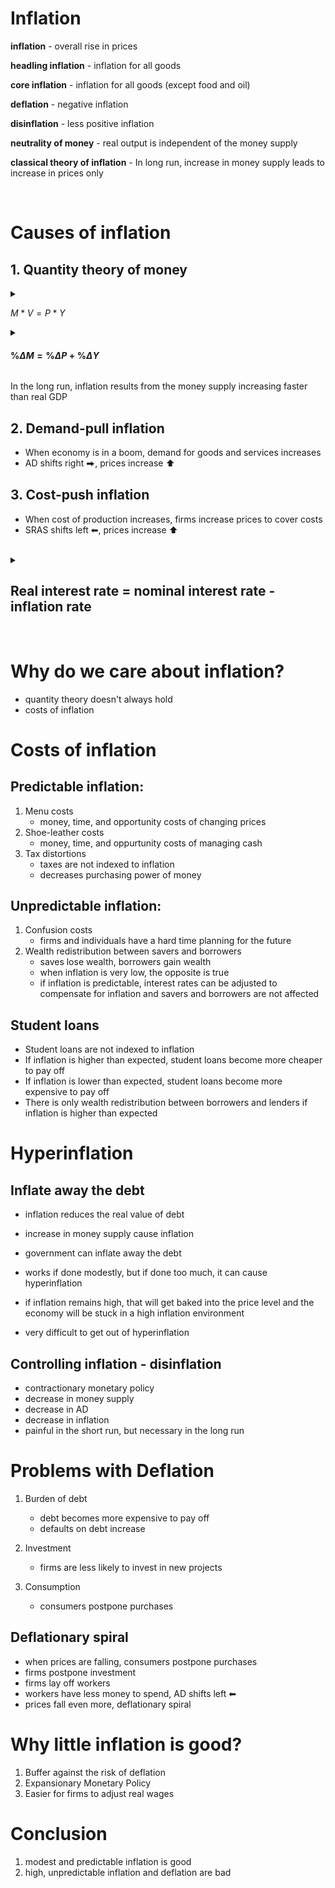 # Inflation
**inflation** - overall rise in prices

**headling inflation** - inflation for all goods

**core inflation** - inflation for all goods (except food and oil)

**deflation** - negative inflation

**disinflation** - less positive inflation

**neutrality of money** - real output is independent of the money supply

**classical theory of inflation** - In long run, increase in money supply leads to increase in prices only

<br>

# Causes of inflation

## 1. Quantity theory of money

<details> 
<summary>

$M * V = P * Y$

</summary>

* $M$ - money supply
* $V$ - velocity of money is how many times money is used in a year (usually constant)
* $P$ - price level
* $Y$ - real GDP
* If $M$ increases ⬆, $P$ increases ⬆ and vice versa

</details>

<details>
<summary>

#### $\%\Delta M = \%\Delta P + \%\Delta Y$

</summary>

* $\%\Delta M + \%\Delta V = \%\Delta P + \%\Delta Y$
* assuming $V$ is constant
* $ \therefore\%\Delta V = 0$   
* if $M > Y$ ⮕ inflation
* if $M < Y$ ⮕ deflation
* if $M = Y$ ⮕ no change in price level

</details>

In the long run, inflation results from the money supply increasing faster than real GDP

## 2. Demand-pull inflation
* When economy is in a boom, demand for goods and services increases
* AD shifts right ⮕, prices increase ⬆

## 3. Cost-push inflation
* When cost of production increases, firms increase prices to cover costs
* SRAS shifts left ⬅, prices increase ⬆

<br>

<details>
<summary>

## Real interest rate = nominal interest rate - inflation rate

</summary>

* If inflation rate is higher than nominal interest rate, real interest rate is negative
* If inflation rate is lower than nominal interest rate, real interest rate is positive
* If inflation rate is 0, real interest rate is equal to nominal interest rate

</details>

<br>

# Why do we care about inflation?
* quantity theory doesn't always hold
* costs of inflation

# Costs of inflation

## Predictable inflation:
1. Menu costs
    * money, time, and opportunity costs of changing prices
2. Shoe-leather costs
    * money, time, and oppurtunity costs of managing cash
3. Tax distortions
    * taxes are not indexed to inflation
    * decreases purchasing power of money

## Unpredictable inflation:
1. Confusion costs
    * firms and individuals have a hard time planning for the future
2. Wealth redistribution between savers and borrowers
    * saves lose wealth, borrowers gain wealth
    * when inflation is very low, the opposite is true
    * if inflation is predictable, interest rates can be adjusted to compensate for inflation and savers and borrowers are not affected

## Student loans
* Student loans are not indexed to inflation
* If inflation is higher than expected, student loans become more cheaper to pay off
* If inflation is lower than expected, student loans become more expensive to pay off
* There is only wealth redistribution between borrowers and lenders if inflation is higher than expected

# Hyperinflation

## Inflate away the debt
* inflation reduces the real value of debt
* increase in money supply cause inflation
* government can inflate away the debt
* works if done modestly, but if done too much, it can cause hyperinflation

* if inflation remains high, that will get baked into the price level and the economy will be stuck in a high inflation environment
* very difficult to get out of hyperinflation

## Controlling inflation - disinflation
* contractionary monetary policy
* decrease in money supply
* decrease in AD
* decrease in inflation
* painful in the short run, but necessary in the long run


# Problems with Deflation

1. Burden of debt
    * debt becomes more expensive to pay off
    * defaults on debt increase

2. Investment
    * firms are less likely to invest in new projects

3. Consumption
    * consumers postpone purchases

## Deflationary spiral
* when prices are falling, consumers postpone purchases
* firms postpone investment
* firms lay off workers
* workers have less money to spend, AD shifts left ⬅
* prices fall even more, deflationary spiral

# Why little inflation is good?
1. Buffer against the risk of deflation
2. Expansionary Monetary Policy
3. Easier for firms to adjust real wages


# Conclusion
1. modest and predictable inflation is good
2. high, unpredictable inflation and deflation are bad